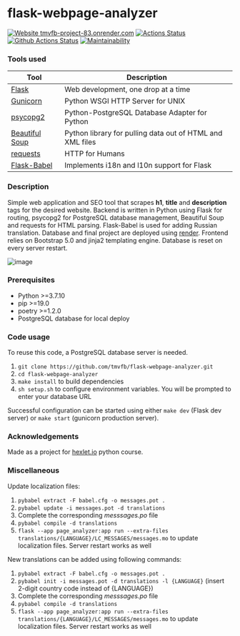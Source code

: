# flask-webpage-analyzer
[![Website tmvfb-project-83.onrender.com](https://img.shields.io/website-up-down-green-red/https/tmvfb-project-83.onrender.com.svg)](https://tmvfb-project-83.onrender.com/)
[![Actions Status](https://github.com/tmvfb/python-project-83/workflows/hexlet-check/badge.svg)](https://github.com/tmvfb/python-project-83/actions)
[![Github Actions Status](https://github.com/tmvfb/flask-webpage-analyzer/workflows/Python%20CI/badge.svg)](https://github.com/tmvfb/flask-webpage-analyzer/actions)
[![Maintainability](https://api.codeclimate.com/v1/badges/95ac546f1a0c77bde568/maintainability)](https://codeclimate.com/github/tmvfb/flask-webpage-analyzer/maintainability)

### Tools used

| Tool                                                                        | Description                                             |
|-----------------------------------------------------------------------------|---------------------------------------------------------|
| [Flask](https://flask.palletsprojects.com/en/2.2.x/)                        | Web development, one drop at a time                  |
| [Gunicorn](https://gunicorn.org/)                                           | Python WSGI HTTP Server for UNIX                      |
| [psycopg2](https://www.psycopg.org/docs/)                                   | Python-PostgreSQL Database Adapter for Python         |
| [Beautiful Soup](https://www.crummy.com/software/BeautifulSoup/bs4/doc/)    | Python library for pulling data out of HTML and XML files |
| [requests](https://requests.readthedocs.io/en/latest/)                      | HTTP for Humans                                       |
| [Flask-Babel](https://python-babel.github.io/flask-babel/)                  | Implements i18n and l10n support for Flask            |

### Description

Simple web application and SEO tool that scrapes **h1**, **title** and **description** tags for the desired website. Backend is written in Python using Flask for routing, psycopg2 for PostgreSQL database management, Beautiful Soup and requests for HTML parsing. Flask-Babel is used for adding Russian translation. Database and final project are deployed using [render](https://render.com/). Frontend relies on Bootstrap 5.0 and jinja2 templating engine. Database is reset on every server restart.  
  
![image](https://user-images.githubusercontent.com/116455436/232334772-eaf8d74d-21f2-495d-bfce-7c618d69317f.png)

### Prerequisites
* Python >=3.7.10
* pip >=19.0
* poetry >=1.2.0
* PostgreSQL database for local deploy

### Code usage

To reuse this code, a PostgreSQL database server is needed. 

1. `git clone https://github.com/tmvfb/flask-webpage-analyzer.git`
2. `cd flask-webpage-analyzer`
3. `make install` to build dependencies
4. `sh setup.sh` to configure environment variables. You will be prompted to enter your database URL
  
Successful configuration can be started using either `make dev` (Flask dev server) or `make start` (gunicorn production server).

### Acknowledgements

Made as a project for [hexlet.io](https://ru.hexlet.io/) python course.

### Miscellaneous

Update localization files:
1. `pybabel extract -F babel.cfg -o messages.pot .`
2. `pybabel update -i messages.pot -d translations`
3. Complete the corresponding *messsages.po* file
4. `pybabel compile -d translations`
5. `flask --app page_analyzer:app run --extra-files translations/{LANGUAGE}/LC_MESSAGES/messages.mo` to update localization files. Server restart works as well

New translations can be added using following commands:
1. `pybabel extract -F babel.cfg -o messages.pot .`
2. `pybabel init -i messages.pot -d translations -l {LANGUAGE}` (insert 2-digit country code instead of {LANGUAGE})
3. Complete the corresponding *messsages.po* file
4. `pybabel compile -d translations`
5. `flask --app page_analyzer:app run --extra-files translations/{LANGUAGE}/LC_MESSAGES/messages.mo` to update localization files. Server restart works as well

